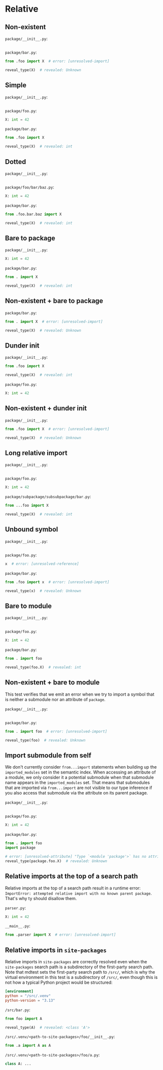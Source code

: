 # Relative

## Non-existent

`package/__init__.py`:

```py

```

`package/bar.py`:

```py
from .foo import X  # error: [unresolved-import]

reveal_type(X)  # revealed: Unknown
```

## Simple

`package/__init__.py`:

```py

```

`package/foo.py`:

```py
X: int = 42
```

`package/bar.py`:

```py
from .foo import X

reveal_type(X)  # revealed: int
```

## Dotted

`package/__init__.py`:

```py

```

`package/foo/bar/baz.py`:

```py
X: int = 42
```

`package/bar.py`:

```py
from .foo.bar.baz import X

reveal_type(X)  # revealed: int
```

## Bare to package

`package/__init__.py`:

```py
X: int = 42
```

`package/bar.py`:

```py
from . import X

reveal_type(X)  # revealed: int
```

## Non-existent + bare to package

`package/bar.py`:

```py
from . import X  # error: [unresolved-import]

reveal_type(X)  # revealed: Unknown
```

## Dunder init

`package/__init__.py`:

```py
from .foo import X

reveal_type(X)  # revealed: int
```

`package/foo.py`:

```py
X: int = 42
```

## Non-existent + dunder init

`package/__init__.py`:

```py
from .foo import X  # error: [unresolved-import]

reveal_type(X)  # revealed: Unknown
```

## Long relative import

`package/__init__.py`:

```py

```

`package/foo.py`:

```py
X: int = 42
```

`package/subpackage/subsubpackage/bar.py`:

```py
from ...foo import X

reveal_type(X)  # revealed: int
```

## Unbound symbol

`package/__init__.py`:

```py

```

`package/foo.py`:

```py
x  # error: [unresolved-reference]
```

`package/bar.py`:

```py
from .foo import x  # error: [unresolved-import]

reveal_type(x)  # revealed: Unknown
```

## Bare to module

`package/__init__.py`:

```py

```

`package/foo.py`:

```py
X: int = 42
```

`package/bar.py`:

```py
from . import foo

reveal_type(foo.X)  # revealed: int
```

## Non-existent + bare to module

This test verifies that we emit an error when we try to import a symbol that is neither a submodule
nor an attribute of `package`.

`package/__init__.py`:

```py

```

`package/bar.py`:

```py
from . import foo  # error: [unresolved-import]

reveal_type(foo)  # revealed: Unknown
```

## Import submodule from self

We don't currently consider `from...import` statements when building up the `imported_modules` set
in the semantic index. When accessing an attribute of a module, we only consider it a potential
submodule when that submodule name appears in the `imported_modules` set. That means that submodules
that are imported via `from...import` are not visible to our type inference if you also access that
submodule via the attribute on its parent package.

`package/__init__.py`:

```py

```

`package/foo.py`:

```py
X: int = 42
```

`package/bar.py`:

```py
from . import foo
import package

# error: [unresolved-attribute] "Type `<module 'package'>` has no attribute `foo`"
reveal_type(package.foo.X)  # revealed: Unknown
```

## Relative imports at the top of a search path

Relative imports at the top of a search path result in a runtime error:
`ImportError: attempted relative import with no known parent package`. That's why ty should disallow
them.

`parser.py`:

```py
X: int = 42
```

`__main__.py`:

```py
from .parser import X  # error: [unresolved-import]
```

## Relative imports in `site-packages`

Relative imports in `site-packages` are correctly resolved even when the `site-packages` search path
is a subdirectory of the first-party search path. Note that mdtest sets the first-party search path
to `/src/`, which is why the virtual environment in this test is a subdirectory of `/src/`, even
though this is not how a typical Python project would be structured:

```toml
[environment]
python = "/src/.venv"
python-version = "3.13"
```

`/src/bar.py`:

```py
from foo import A

reveal_type(A)  # revealed: <class 'A'>
```

`/src/.venv/<path-to-site-packages>/foo/__init__.py`:

```py
from .a import A as A
```

`/src/.venv/<path-to-site-packages>/foo/a.py`:

```py
class A: ...
```
